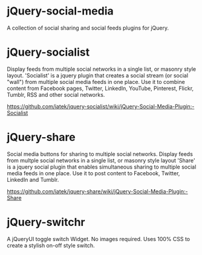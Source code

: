 jQuery-social-media
===================

A collection of social sharing and social feeds plugins for jQuery.

jQuery-socialist
=================
Display feeds from multiple social networks in a single list, or masonry style layout. 'Socialist' is a jquery plugin that creates a social stream (or social "wall") from multiple social media feeds in one place. Use it to combine content from Facebook pages, Twitter, LinkedIn, YouTube, Pinterest, Flickr, Tumblr, RSS and other social networks.

https://github.com/iatek/jquery-socialist/wiki/jQuery-Social-Media-Plugin:-Socialist


jQuery-share
=================
Social media buttons for sharing to multiple social networks. Display feeds from multple social networks in a single list, or masonry style layout 'Share' is a jquery social plugin that enables simultaneous sharing to multiple social media feeds in one place. Use it to post content to Facebook, Twitter, LinkedIn and Tumblr. 

https://github.com/iatek/jquery-share/wiki/jQuery-Social-Media-Plugin:-Share


jQuery-switchr
=================
A jQueryUI toggle switch Widget. No images required. Uses 100% CSS to create a stylish on-off style switch.